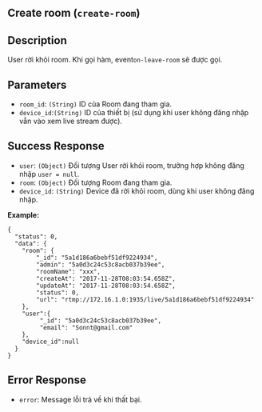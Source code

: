 Create room (`create-room`)
---

Description
---
User rời khỏi room. Khi gọi hàm, event`on-leave-room` sẽ được gọi.

Parameters
---
* `room_id`: `(String)` ID của Room đang tham gia.
* `device_id`:`(String)` ID của thiết bị (sử dụng khi user không đăng nhập vẫn vào xem live stream được).

Success Response
---

* `user`: `(Object)` Đối tượng User rời khỏi room, trưởng hợp không đăng nhập `user = null`.
* `room`: `(Object)` Đối tượng Room đang tham gia.
* `device_id`: `(String)` Device đã rời khỏi room, dùng khi user không đăng nhập. 

**Example:**

```
{
  "status": 0,
  "data": {
    "room": {
        "_id": "5a1d186a6bebf51df9224934",
        "admin": "5a0d3c24c53c8acb037b39ee",
        "roomName": "xxx",
        "createAt": "2017-11-28T08:03:54.658Z",
        "updateAt": "2017-11-28T08:03:54.658Z",
        "status": 0,
        "url": "rtmp://172.16.1.0:1935/live/5a1d186a6bebf51df9224934"
    },
    "user":{
         "_id": "5a0d3c24c53c8acb037b39ee",
         "email": "Sonnt@gmail.com"
    },
    "device_id":null
  }
}
```

Error Response
---
* `error`: Message lỗi trả về khi thất bại.

